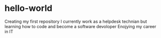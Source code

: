 # hello-world
Creating my first repository
I currently work as a helpdesk technian but learning how to code and become a software devoloper
Enojying my career in IT
